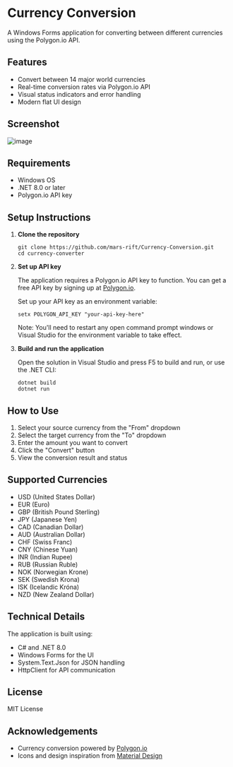 # Currency Conversion

A Windows Forms application for converting between different currencies using the Polygon.io API.

## Features

- Convert between 14 major world currencies
- Real-time conversion rates via Polygon.io API
- Visual status indicators and error handling
- Modern flat UI design

## Screenshot

![image](https://github.com/user-attachments/assets/d22afeeb-ff5e-4fca-bc90-2ce38f716041)


## Requirements

- Windows OS
- .NET 8.0 or later
- Polygon.io API key

## Setup Instructions

1. **Clone the repository**
   ```
   git clone https://github.com/mars-rift/Currency-Conversion.git
   cd currency-converter
   ```

2. **Set up API key**
   
   The application requires a Polygon.io API key to function. You can get a free API key by signing up at [Polygon.io](https://polygon.io/).
   
   Set up your API key as an environment variable:
   ```
   setx POLYGON_API_KEY "your-api-key-here"
   ```
   
   Note: You'll need to restart any open command prompt windows or Visual Studio for the environment variable to take effect.

3. **Build and run the application**
   
   Open the solution in Visual Studio and press F5 to build and run, or use the .NET CLI:
   ```
   dotnet build
   dotnet run
   ```

## How to Use

1. Select your source currency from the "From" dropdown
2. Select the target currency from the "To" dropdown
3. Enter the amount you want to convert
4. Click the "Convert" button
5. View the conversion result and status

## Supported Currencies

- USD (United States Dollar)
- EUR (Euro)
- GBP (British Pound Sterling)
- JPY (Japanese Yen)
- CAD (Canadian Dollar)
- AUD (Australian Dollar)
- CHF (Swiss Franc)
- CNY (Chinese Yuan)
- INR (Indian Rupee)
- RUB (Russian Ruble)
- NOK (Norwegian Krone)
- SEK (Swedish Krona)
- ISK (Icelandic Króna)
- NZD (New Zealand Dollar)

## Technical Details

The application is built using:
- C# and .NET 8.0
- Windows Forms for the UI
- System.Text.Json for JSON handling
- HttpClient for API communication

## License

MIT License

## Acknowledgements

- Currency conversion powered by [Polygon.io](https://polygon.io/)
- Icons and design inspiration from [Material Design](https://material.io/design)
